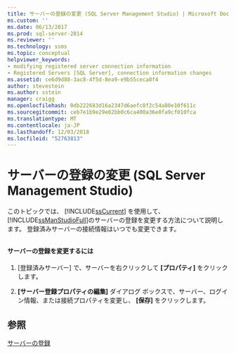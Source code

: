 ```yaml
---
title: サーバーの登録の変更 (SQL Server Management Studio) | Microsoft Docs
ms.custom: ''
ms.date: 06/13/2017
ms.prod: sql-server-2014
ms.reviewer: ''
ms.technology: ssms
ms.topic: conceptual
helpviewer_keywords:
- modifying registered server connection information
- Registered Servers [SQL Server], connection information changes
ms.assetid: ce6d9d88-3ac8-4f5d-8ea9-e9b55ceca0f4
author: stevestein
ms.author: sstein
manager: craigg
ms.openlocfilehash: 0db222683d16a2347d6aefc8f2c54a80e10f611c
ms.sourcegitcommit: ceb7e1b9e29e02bb0c6ca400a36e0fa9cf010fca
ms.translationtype: MT
ms.contentlocale: ja-JP
ms.lasthandoff: 12/03/2018
ms.locfileid: "52763813"
---
```

# <a name="change-a-server39s-registration-sql-server-management-studio"></a>サーバーの登録の変更 (SQL Server Management Studio)
  このトピックでは、 [!INCLUDE[ssCurrent](../../includes/sscurrent-md.md)] を使用して、 [!INCLUDE[ssManStudioFull](../../includes/ssmanstudiofull-md.md)]のサーバーの登録を変更する方法について説明します。 登録済みサーバーの接続情報はいつでも変更できます。  
  
##  <a name="SSMSProcedure"></a>  
  
#### <a name="to-change-a-servers-registration"></a>サーバーの登録を変更するには  
  
1.  [登録済みサーバー] で、サーバーを右クリックして **[プロパティ]** をクリックします。  
  
2.  **[サーバー登録プロパティの編集]** ダイアログ ボックスで、サーバー、ログイン情報、または接続プロパティを変更し、 **[保存]** をクリックします。  
  
## <a name="see-also"></a>参照  
 [サーバーの登録](register-servers.md)  
  
  
